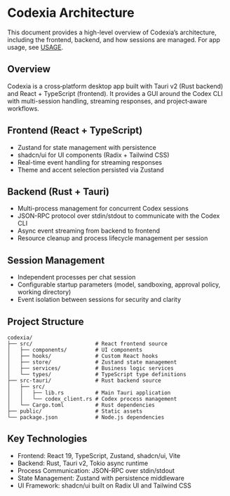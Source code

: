 # Codexia Architecture

This document provides a high-level overview of Codexia’s architecture, including the frontend, backend, and how sessions are managed. For app usage, see [USAGE](./USAGE.md).

## Overview

Codexia is a cross‑platform desktop app built with Tauri v2 (Rust backend) and React + TypeScript (frontend). It provides a GUI around the Codex CLI with multi-session handling, streaming responses, and project‑aware workflows.

## Frontend (React + TypeScript)

- Zustand for state management with persistence
- shadcn/ui for UI components (Radix + Tailwind CSS)
- Real-time event handling for streaming responses
- Theme and accent selection persisted via Zustand

## Backend (Rust + Tauri)

- Multi-process management for concurrent Codex sessions
- JSON-RPC protocol over stdin/stdout to communicate with the Codex CLI
- Async event streaming from backend to frontend
- Resource cleanup and process lifecycle management per session

## Session Management

- Independent processes per chat session
- Configurable startup parameters (model, sandboxing, approval policy, working directory)
- Event isolation between sessions for security and clarity

## Project Structure

```
codexia/
├── src/                    # React frontend source
│   ├── components/         # UI components
│   ├── hooks/              # Custom React hooks
│   ├── store/              # Zustand state management
│   ├── services/           # Business logic services
│   └── types/              # TypeScript type definitions
├── src-tauri/              # Rust backend source
│   ├── src/
│   │   ├── lib.rs          # Main Tauri application
│   │   └── codex_client.rs # Codex process management
│   └── Cargo.toml          # Rust dependencies
├── public/                 # Static assets
└── package.json            # Node.js dependencies
```

## Key Technologies

- Frontend: React 19, TypeScript, Zustand, shadcn/ui, Vite
- Backend: Rust, Tauri v2, Tokio async runtime
- Process Communication: JSON-RPC over stdin/stdout
- State Management: Zustand with persistence middleware
- UI Framework: shadcn/ui built on Radix UI and Tailwind CSS

